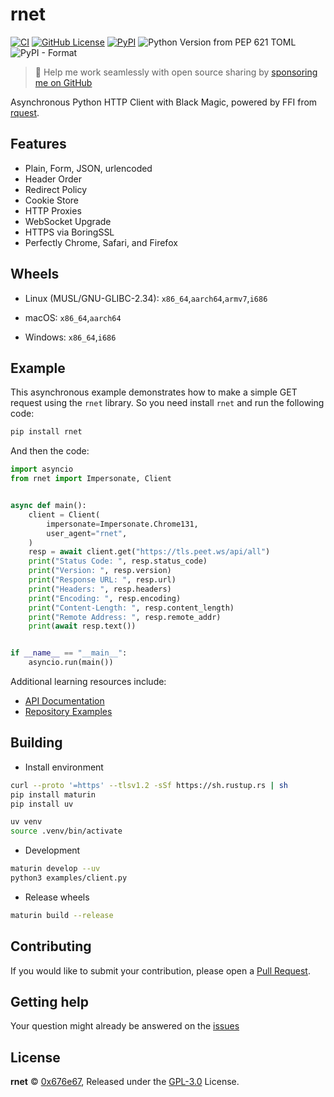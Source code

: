 # rnet

[![CI](https://github.com/0x676e67/rnet/actions/workflows/ci.yml/badge.svg)](https://github.com/0x676e67/rnet/actions/workflows/style.yml)
[![GitHub License](https://img.shields.io/github/license/0x676e67/rnet)](https://github.com/0x676e67/rnet/blob/main/LICENSE)
[![PyPI](https://img.shields.io/pypi/v/rnet)](https://pypi.org/project/rnet/)
![Python Version from PEP 621 TOML](https://img.shields.io/python/required-version-toml?tomlFilePath=https%3A%2F%2Fraw.githubusercontent.com%2F0x676e67%2Frnet%2Fmain%2Fpyproject.toml)
![PyPI - Format](https://img.shields.io/pypi/format/rnet)


> 🚀 Help me work seamlessly with open source sharing by [sponsoring me on GitHub](https://github.com/0x676e67/0x676e67/blob/main/SPONSOR.md)

Asynchronous Python HTTP Client with Black Magic, powered by FFI from [rquest](https://github.com/0x676e67/rquest).

## Features

- Plain, Form, JSON, urlencoded
- Header Order
- Redirect Policy
- Cookie Store
- HTTP Proxies
- WebSocket Upgrade
- HTTPS via BoringSSL
- Perfectly Chrome, Safari, and Firefox

## Wheels

* Linux (MUSL/GNU-GLIBC-2.34): `x86_64`,`aarch64`,`armv7`,`i686`

* macOS: `x86_64`,`aarch64`

* Windows: `x86_64`,`i686`

## Example

This asynchronous example demonstrates how to make a simple GET request using the `rnet` library. So you need install `rnet` and run the following code:

```bash
pip install rnet
```

And then the code:

```python
import asyncio
from rnet import Impersonate, Client


async def main():
    client = Client(
        impersonate=Impersonate.Chrome131,
        user_agent="rnet",
    )
    resp = await client.get("https://tls.peet.ws/api/all")
    print("Status Code: ", resp.status_code)
    print("Version: ", resp.version)
    print("Response URL: ", resp.url)
    print("Headers: ", resp.headers)
    print("Encoding: ", resp.encoding)
    print("Content-Length: ", resp.content_length)
    print("Remote Address: ", resp.remote_addr)
    print(await resp.text())


if __name__ == "__main__":
    asyncio.run(main())

```

Additional learning resources include:

- [API Documentation](https://github.com/0x676e67/rnet/blob/main/rnet.pyi)
- [Repository Examples](https://github.com/0x676e67/rnet/tree/main/examples)

## Building

- Install environment

```bash
curl --proto '=https' --tlsv1.2 -sSf https://sh.rustup.rs | sh
pip install maturin
pip install uv

uv venv
source .venv/bin/activate
```

- Development

```bash
maturin develop --uv
python3 examples/client.py
```

- Release wheels

```bash
maturin build --release
```

## Contributing

If you would like to submit your contribution, please open a [Pull Request](https://github.com/0x676e67/rnet/pulls).

## Getting help

Your question might already be answered on the [issues](https://github.com/0x676e67/rnet/issues)

## License

**rnet** © [0x676e67](https://github.com/0x676e67), Released under the [GPL-3.0](./LICENSE) License.
